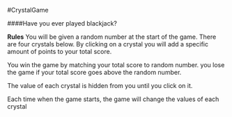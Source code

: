 #CrystalGame

####Have you ever played blackjack?

**Rules**
You will be given a random number at the start of the game.
There are four crystals below. By clicking on a crystal you
will add a specific amount of points to your total score.

You win the game by matching your total score to random
number. you lose the game if your total score goes above
the random number.

The value of each crystal is hidden from you until you
click on it.

Each time when the game starts, the game will change the
values of each crystal
